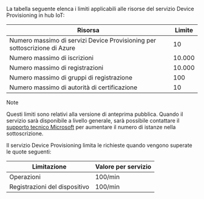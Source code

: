 La tabella seguente elenca i limiti applicabili alle risorse del servizio Device Provisioning in hub IoT:

| Risorsa | Limite |
| --- | --- |
| Numero massimo di servizi Device Provisioning per sottoscrizione di Azure | 10 |
| Numero massimo di iscrizioni | 10.000 |
| Numero massimo di registrazioni | 10.000 |
| Numero massimo di gruppi di registrazione | 100 |
| Numero massimo di autorità di certificazione | 10 |

> [!NOTE]
> Questi limiti sono relativi alla versione di anteprima pubblica. Quando il servizio sarà disponibile a livello generale, sarà possibile contattare il [supporto tecnico Microsoft](https://azure.microsoft.com/support/options/) per aumentare il numero di istanze nella sottoscrizione.

Il servizio Device Provisioning limita le richieste quando vengono superate le quote seguenti:

| Limitazione | Valore per servizio |
| --- | --- |
| Operazioni | 100/min |
| Registrazioni del dispositivo | 100/min |
